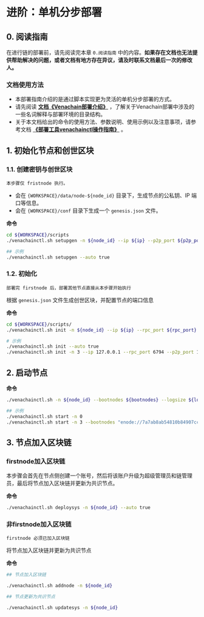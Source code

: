 # 进阶：单机分步部署

## 0.  阅读指南

在进行链的部署前，请先阅读完本章 ``0.阅读指南`` 中的内容。**如果存在文档也无法提供帮助解决的问题，或者文档有地方存在异议，请及时联系文档最后一次的修改人。**

### 文档使用方法

- 本部署指南介绍的是通过脚本实现更为灵活的单机分步部署的方式。
- 请先阅读 [**文档《Venachain部署介绍》**](./Venachain部署介绍.md) ，了解关于Venachain部署中涉及的一些名词解释与部署环境的目录结构。
- 关于本文档给出的命令的使用方法、参数说明、使用示例以及注意事项，请参考文档 [**《部署工具venachainctl操作指南》**](../5_实用工具/部署工具venachainctl.md)  。

## 1. 初始化节点和创世区块

### 1.1. 创建密钥与创世区块

```{warning}
本步骤仅 fristnode 执行。
```

-   会在 `{WORKSPACE}/data/node-${node_id}` 目录下，生成节点的公私钥、IP 端口等信息。
-   会在 `{WORKSPACE}/conf` 目录下生成一个 `genesis.json` 文件。

**命令**

``` bash
cd ${WORKSPACE}/scripts
./venachainctl.sh setupgen -n ${node_id} --ip ${ip} --p2p_port ${p2p_port} --interpreter ${interpreter} --auto true

## 示例
./venachainctl.sh setupgen --auto true
```

### 1.2. 初始化

```{note}
部署完 firstnode 后，部署其他节点直接从本步骤开始执行
```

根据 `genesis.json` 文件生成创世区块，并配置节点的端口信息

**命令**

``` bash
cd ${WORKSPACE}/scripts/
./venachainctl.sh init -n ${node_id} --ip ${ip} --rpc_port ${rpc_port} --p2p_port ${p2p_port} --ws_port ${ws_port} --auto true

# 示例
./venachainctl.sh init --auto true
./venachainctl.sh init -n 3 --ip 127.0.0.1 --rpc_port 6794 --p2p_port 16794 --ws_port 26794 --auto true
```

## 2. 启动节点

**命令**

``` bash
./venachainctl.sh -n ${node_id} --bootnodes ${bootnodes} --logsize ${logsize} --logdir ${logdir} --extraoptions ${extraoptions} --txcount ${txcount} 

## 示例
./venachainctl.sh start -n 0
./venachainctl.sh start -n 3 --bootnodes "enode://7a7ab8ab54810b84907cc8e445229db1da2080bad0d2f2360f0faa085d6e5fce16fe1fa13955de00503da31b701865275dff22c1ad21824cf33e7e54a4968997@127.0.0.1:16791" --logsize 66666666 --logdir "/opt/logs" --extraoptions "--verbosity 4" --txcount 2000
```

## 3. 节点加入区块链

### firstnode加入区块链

本步骤会首先在节点侧创建一个账号，然后将该账户升级为超级管理员和链管理员，最后将节点加入区块链并更新为共识节点。

**命令**

``` bash
./venachainctl.sh deploysys -n ${node_id} --auto true
```

### 非firstnode加入区块链

```{warning}
firstnode 必须已加入区块链
```

将节点加入区块链并更新为共识节点

**命令**

``` bash
## 节点加入区块链

./venachainctl.sh addnode -n ${node_id}
```

``` bash
## 节点更新为共识节点

./venachainctl.sh updatesys -n ${node_id}
```
